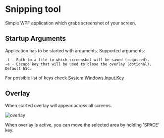 # Snipping tool
Simple WPF application which grabs screenshot of your screen. 


## Startup Arguments
Application has to be started with arguments. 
Supported arguments:

```
-f - Path to a file to which screenshot will be saved (required).
-e - Escape key that will be used to close the overlay (optional). Default ESC. 
```

For possible list of keys check [System.Windows.Input.Key](https://docs.microsoft.com/en-us/dotnet/api/system.windows.input.key?view=netcore-3.1)

## Overlay
When started overlay will appear across all screens.

![overlay](overlay.gif)

When overlay is active, you can move the selected area by holding 'SPACE' key.